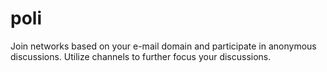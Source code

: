 # poli

Join networks based on your e-mail domain and participate in anonymous discussions. Utilize channels to further focus your discussions.
